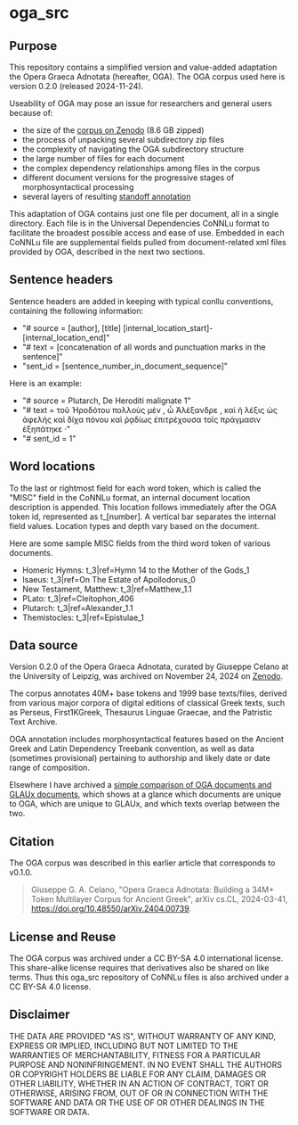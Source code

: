 # oga_src

## Purpose

This repository contains a simplified version and value-added adaptation the Opera Graeca Adnotata (hereafter, OGA). The OGA corpus used here is version 0.2.0 (released 2024-11-24).

Useability of OGA may pose an issue for  researchers and general users because of:
 - the size of the [corpus on Zenodo](https://doi.org/10.5281/zenodo.14206061) (8.6 GB zipped)
 - the process of unpacking several subdirectory zip files
 - the complexity of navigating the OGA subdirectory structure
 - the large number of files for each document
 - the complex dependency relationships among files in the corpus
 - different document versions for the progressive stages of morphosyntactical processing
 - several layers of resulting [standoff annotation](https://varro.informatik.uni-leipzig.de/oga/en/standoff_annotation.html)

This adaptation of OGA contains just one file per document, all in a single directory. Each file is in the Universal Dependencies CoNNLu format to facilitate the broadest possible access and ease of use. Embedded in each CoNNLu file are supplemental fields pulled from document-related xml files provided by OGA, described in the next two sections.

## Sentence headers

Sentence headers are added in keeping with typical conllu conventions, containing the following information:
 - "# source = [author], [title] [internal_location_start]-[internal_location_end]"
 - "# text = [concatenation of all words and punctuation marks in the sentence]"
 - "sent_id = [sentence_number_in_document_sequence]"

Here is an example:

 - "# source = Plutarch, De Heroditi malignate 1"
 - "# text = τοῦ Ἡροδότου πολλοὺς μέν , ὦ Ἀλέξανδρε , καὶ ἡ λέξις ὡς ἀφελὴς καὶ δίχα πόνου καὶ ῥᾳδίως ἐπιτρέχουσα τοῖς πράγμασιν ἐξηπάτηκε ·"
 - "# sent_id = 1"

## Word locations

To the last or rightmost field for each word token, which is called the "MISC" field in the CoNNLu format, an internal document location description is appended. This location follows immediately after the OGA token id, represented as t_[number]. A vertical bar separates the internal field values. Location types and depth vary based on the document. 

Here are some sample MISC fields from the third word token of various documents.

 - Homeric Hymns: t_3|ref=Hymn 14 to the Mother of the Gods_1
 - Isaeus: t_3|ref=On The Estate of Apollodorus_0
 - New Testament, Matthew: t_3|ref=Matthew_1.1
 - PLato: t_3|ref=Cleitophon_406
 - Plutarch: t_3|ref=Alexander_1.1
 - Themistocles: t_3|ref=Epistulae_1

## Data source

Version 0.2.0 of the Opera Graeca Adnotata, curated by Giuseppe Celano at the University of Leipzig, was archived on November 24, 2024 on [Zenodo]( https://doi.org/10.5281/zenodo.14206061). 

The corpus annotates 40M+ base tokens and 1999 base texts/files, derived from various major corpora of digital editions of classical Greek texts, such as Perseus, First1KGreek, Thesaurus Linguae Graecae, and the Patristic Text Archive.

OGA annotation includes morphosyntactical features based on the Ancient Greek and Latin Dependency Treebank convention, as well as data (sometimes provisional) pertaining to authorship and likely date or date range of  composition.

Elsewhere I have archived a [simple comparison of OGA documents and GLAUx documents](https://doi.org/10.5281/zenodo.14254072), which shows at a glance which documents are unique to OGA, which are unique to GLAUx, and which texts overlap between the two.

## Citation

The OGA corpus was described in this earlier article that corresponds to v0.1.0.

> Giuseppe G. A. Celano, "Opera Graeca Adnotata: Building a 34M+ Token Multilayer Corpus for Ancient Greek", arXiv cs.CL, 2024-03-41, https://doi.org/10.48550/arXiv.2404.00739.

## License and Reuse

The OGA corpus was archived under a CC BY-SA 4.0 international license. This share-alike license requires that derivatives also be shared on like terms. Thus this oga_src repository of CoNNLu files is also archived under a CC BY-SA 4.0 license.

## Disclaimer

THE DATA ARE PROVIDED "AS IS", WITHOUT WARRANTY OF ANY KIND, EXPRESS OR IMPLIED, INCLUDING BUT NOT LIMITED TO THE WARRANTIES OF MERCHANTABILITY, FITNESS FOR A PARTICULAR PURPOSE AND NONINFRINGEMENT. IN NO EVENT SHALL THE AUTHORS OR COPYRIGHT HOLDERS BE LIABLE FOR ANY CLAIM, DAMAGES OR OTHER LIABILITY, WHETHER IN AN ACTION OF CONTRACT, TORT OR OTHERWISE, ARISING FROM, OUT OF OR IN CONNECTION WITH THE SOFTWARE AND DATA OR THE USE OF OR OTHER DEALINGS IN THE SOFTWARE OR DATA.

